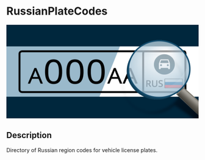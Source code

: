 # RussianPlateCodes

![RussianPlateCodes](banners/banner_1024x500.png)

## Description

Directory of Russian region codes for vehicle license plates.

